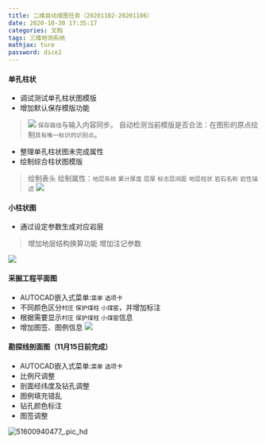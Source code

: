 ```yaml
---
title: 二维自动成图任务（20201102-20201106）
date: 2020-10-30 17:35:17
categories: 文档
tags: 三维地测系统
mathjax: ture
password: dice2
---
```


#### 单孔柱状
* 调试测试单孔柱状图模版
* 增加默认保存模版功能
> ![](16043906505545.jpg)
> `保存路径`与输入内容同步。
> 自动检测当前模版是否合法：在图形的原点绘制`具有唯一标识的识别点`。


* 整理单孔柱状图未完成属性
* 绘制综合柱状图模版
> 绘制表头
> 绘制属性：`地层系统` `累计厚度` `层厚` `标志层间距` `地层柱状` `岩石名称` `岩性描述`
> ![](15995538118501.jpg)
 
#### 小柱状图
* 通过设定参数生成对应岩层
> 增加地层结构换算功能
> 增加注记参数

![](15955856599713.jpg)


#### 采掘工程平面图

* AUTOCAD嵌入式菜单:`菜单` `选项卡`
* 不同颜色区分`村庄` `保护煤柱` `小煤窑`，并增加标注
* 根据需要显示`村庄` `保护煤柱` `小煤窑`信息
* 增加图签、图例信息
![](16040500416354.jpg)


#### 勘探线剖面图（11月15日前完成）

* AUTOCAD嵌入式菜单:`菜单` `选项卡`
*  比例尺调整
*  剖面经纬度及钻孔调整
*  图例填充错乱
*  钻孔颜色标注
*  图签调整

![51600940477_.pic_hd](51600940477_.pic_hd.jpg)
